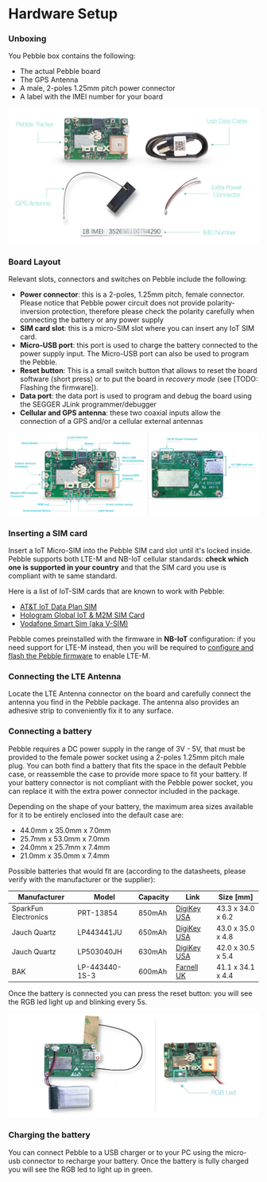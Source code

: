 # Hardware Setup

### Unboxing <a href="#unboxing" id="unboxing"></a>

You Pebble box contains the following:

* The actual Pebble board
* The GPS Antenna
* A male, 2-poles 1.25mm pitch power connector
* A label with the IMEI number for your board

![](<../../../.gitbook/assets/image (25).png>)

### Board Layout <a href="#board-layout" id="board-layout"></a>

Relevant slots, connectors and switches on Pebble include the following:

* **Power connector**: this is a 2-poles, 1.25mm pitch, female connector. Please notice that Pebble power circuit does not provide polarity-inversion protection, therefore please check the polarity carefully when connecting the battery or any power supply
* **SIM card slot**: this is a micro-SIM slot where you can insert any IoT SIM card.
* **Micro-USB port**: this port is used to charge the battery connected to the power supply input. The Micro-USB port can also be used to program the Pebble.
* **Reset button**: This is a small switch button that allows to reset the board software (short press) or to put the board in _recovery mode_ (see \[TODO: Flashing the firmware]).
* **Data port**: the data port is used to program and debug the board using the SEGGER JLink programmer/debugger
* **Cellular and GPS antenna**: these two coaxial inputs allow the connection of a GPS and/or a cellular external antennas

![](<../../../.gitbook/assets/image (28).png>)

### Inserting a SIM card <a href="#inserting-a-sim-card" id="inserting-a-sim-card"></a>

Insert a IoT Micro-SIM into the Pebble SIM card slot until it's locked inside. Pebble supports both LTE-M and NB-IoT cellular standards: **check which one is supported in your country** and that the SIM card you use is compliant with te same standard.

Here is a list of IoT-SIM cards that are known to work with Pebble:

* [AT\&T IoT Data Plan SIM](https://marketplace.att.com/products/att-iot-dataplans-lte-internationalloc)
* [Hologram Global IoT & M2M SIM Card](https://www.hologram.io/products/iot-sim-card)
* [Vodafone Smart Sim (aka V-SIM)](https://eshop.v.vodafone.com/uk/v-sim)

Pebble comes preinstalled with the firmware in **NB-IoT** configuration: if you need support for LTE-M instead, then you will be required to [configure and flash the Pebble firmware](develop-and-build-the-firmware/configure-the-firmware.md) to enable LTE-M.

### Connecting the LTE Antenna <a href="#connecting-the-lte-antenna" id="connecting-the-lte-antenna"></a>

Locate the LTE Antenna connector on the board and carefully connect the antenna you find in the Pebble package. The antenna also provides an adhesive strip to conveniently fix it to any surface.

### Connecting a battery <a href="#connecting-a-battery" id="connecting-a-battery"></a>

Pebble requires a DC power supply in the range of 3V - 5V, that must be provided to the female power socket using a 2-poles 1.25mm pitch male plug. You can both find a battery that fits the space in the default Pebble case, or reassemble the case to provide more space to fit your battery. If your battery connector is not compliant with the Pebble power socket, you can replace it with the extra power connector included in the package.

Depending on the shape of your battery, the maximum area sizes available for it to be entirely enclosed into the default case are:

* 44.0mm x 35.0mm x 7.0mm
* 25.7mm x 53.0mm x 7.0mm
* 24.0mm x 25.7mm x 7.4mm
* 21.0mm x 35.0mm x 7.4mm

Possible batteries that would fit are (according to the datasheets, please verify with the manufacturer or the supplier):

| Manufacturer         | Model          | Capacity | Link                                                                                                                 | Size \[mm]        |
| -------------------- | -------------- | -------- | -------------------------------------------------------------------------------------------------------------------- | ----------------- |
| SparkFun Electronics | PRT-13854      | 850mAh   | [DigiKey USA](https://www.digikey.com/en/products/detail/sparkfun-electronics/PRT-13854/6605201)                     | 43.3 x 34.0 x 6.2 |
| Jauch Quartz         | LP443441JU     | 650mAh   | [DigiKey USA](https://www.digikey.com/en/products/detail/jauch-quartz/LP443441JU-PCM-WIRES-50MM/9560984)             | 43.0 x 35.0 x 4.8 |
| Jauch Quartz         | LP503040JH     | 630mAh   | [DigiKey USA](https://www.digikey.com/en/products/detail/jauch-quartz/LP503040JH-PCM-WIRES-50MM/9560983)             | 42.0 x 30.5 x 5.4 |
| BAK                  | LP-443440-1S-3 | 600mAh   | [Farnell UK](https://uk.farnell.com/bak/lp-443440-1s-3/battery-lithium-pol-3-7v-0-6ah/dp/2077883?ost=lp-443440-1s-3) | 41.1 x 34.1 x 4.4 |

Once the battery is connected you can press the reset button: you will see the RGB led light up and blinking every 5s.

![](<../../../.gitbook/assets/image (30).png>)

### Charging the battery <a href="#charging-the-battery" id="charging-the-battery"></a>

You can connect Pebble to a USB charger or to your PC using the micro-usb connector to recharge your battery. Once the battery is fully charged you will see the RGB led to light up in green.
